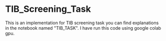 # TIB_Screening_Task
This is an implementation for TIB screening task
you can find explanations in the notebook named "TIB_TASK".
I have run this code using google colab gpu.

